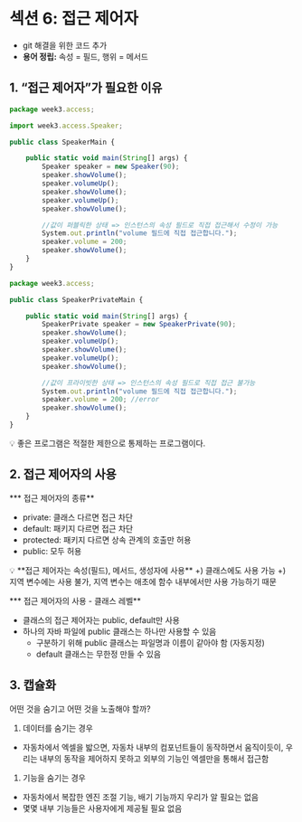 # 섹션 6: 접근 제어자
- git 해결을 위한 코드 추가
- **용어 정립:** 속성 = 필드, 행위 = 메서드

## 1. “접근 제어자”가 필요한 이유

```jsx
package week3.access;

import week3.access.Speaker;

public class SpeakerMain {

    public static void main(String[] args) {
        Speaker speaker = new Speaker(90);
        speaker.showVolume();
        speaker.volumeUp();
        speaker.showVolume();
        speaker.volumeUp();
        speaker.showVolume();

        //값이 퍼블릭한 상태 => 인스턴스의 속성 필드로 직접 접근해서 수정이 가능
        System.out.println("volume 필드에 직접 접근합니다.");
        speaker.volume = 200;
        speaker.showVolume();
    }
}
```

```jsx
package week3.access;

public class SpeakerPrivateMain {

    public static void main(String[] args) {
        SpeakerPrivate speaker = new SpeakerPrivate(90);
        speaker.showVolume();
        speaker.volumeUp();
        speaker.showVolume();
        speaker.volumeUp();
        speaker.showVolume();

        //값이 프라이빗한 상태 => 인스턴스의 속성 필드로 직접 접근 불가능
        System.out.println("volume 필드에 직접 접근합니다.");
        speaker.volume = 200; //error
        speaker.showVolume();
    }
}
```

<aside>
💡 좋은 프로그램은 적절한 제한으로 통제하는 프로그램이다.

</aside>

## 2. 접근 제어자의 사용

*** 접근 제어자의 종류**

- private: 클래스 다르면 접근 차단
- default: 패키지 다르면 접근 차단
- protected: 패키지 다르면 상속 관계의 호출만 허용
- public: 모두 허용

<aside>
💡 **접근 제어자는 속성(필드), 메서드, 생성자에 사용**
+) 클래스에도 사용 가능
+) 지역 변수에는 사용 불가, 지역 변수는 애초에 함수 내부에서만 사용 가능하기 때문

</aside>

*** 접근 제어자의 사용 - 클래스 레벨**

- 클래스의 접근 제어자는 public, default만 사용
- 하나의 자바 파일에 public 클래스는 하나만 사용할 수 있음
    - 구분하기 위해 public 클래스는 파일명과 이름이 같아야 함 (자동지정)
    - default 클래스는 무한정 만들 수 있음

## 3. 캡슐화

어떤 것을 숨기고 어떤 것을 노출해야 할까?

1. 데이터를 숨기는 경우
- 자동차에서 엑셀을 밟으면, 자동차 내부의 컴포넌트들이 동작하면서 움직이듯이, 우리는 내부의 동작을 제어하지 못하고 외부의 기능인 엑셀만을 통해서 접근함

1. 기능을 숨기는 경우
- 자동차에서 복잡한 엔진 조절 기능, 배기 기능까지 우리가 알 필요는 없음
- 몇몇 내부 기능들은 사용자에게 제공될 필요 없음